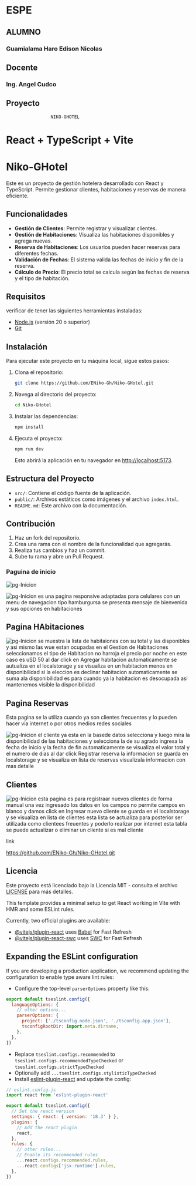 # ESPE

## ALUMNO                         
### Guamialama Haro Edison Nicolas 

## Docente
### Ing. Angel Cudco

## Proyecto           

                     NIKO-GHOTEL 

# React + TypeScript + Vite

# Niko-GHotel

Este es un proyecto de gestión hotelera desarrollado con React y TypeScript. Permite gestionar clientes, habitaciones y reservas de manera eficiente.

## Funcionalidades

- **Gestión de Clientes**: Permite registrar y visualizar clientes.
- **Gestión de Habitaciones**: Visualiza las habitaciones disponibles y agrega nuevas.
- **Reserva de Habitaciones**: Los usuarios pueden hacer reservas para diferentes fechas.
- **Validación de Fechas**: El sistema valida las fechas de inicio y fin de la reserva.
- **Cálculo de Precio**: El precio total se calcula según las fechas de reserva y el tipo de habitación.

## Requisitos

verificar de  tener las siguientes herramientas instaladas:

- [Node.js](https://nodejs.org/) (versión 20 o superior)
- [Git](https://git-scm.com/)

## Instalación

Para ejecutar este proyecto en tu máquina local, sigue estos pasos:

1. Clona el repositorio:

    ```bash
    git clone https://github.com/ENiko-Gh/Niko-GHotel.git
    ```

2. Navega al directorio del proyecto:

    ```bash
    cd Niko-GHotel
    ```

3. Instalar las dependencias:

    ```bash
    npm install
    ```

4. Ejecuta el proyecto:

    ```bash
    npm run dev
    ```

    Esto abrirá la aplicación en tu navegador en [http://localhost:5173](http://localhost:5173/).

## Estructura del Proyecto

- `src/`: Contiene el código fuente de la aplicación.
- `public/`: Archivos estáticos como imágenes y el archivo `index.html`.
- `README.md`: Este archivo con la documentación.

## Contribución

1. Haz un fork del repositorio.
2. Crea una rama con el nombre de la funcionalidad que agregarás.
3. Realiza tus cambios y haz un commit.
4. Sube tu rama y abre un Pull Request.

### Paguina de inicio 

![pg-Inicion](src\assets\\PagInicio.jpg)

![pg-Inicion](src\assets\PagResponsive.jpg)
es una pagina  responsive adaptadas para celulares con  un menu de navegacion  tipo hamburgursa se presenta mensaje de bienvenida  y sus opciones en habitaciones 
## Pagina HAbitaciones 

![pg-Inicion](src\assets\Habitaciones.jpg)
se muestra la lista de  habitaiones  con su total  y las disponibles y asi mismo las wue estan ocupadas 
en el Gestion de Habitaciones  seleccionamos el tipo de Habitacion  no harroja el precio por noche  en este caso es uSD 50 al dar click en Agregar  habitacion  automaticamente se autualiza en el localstorage  y se visualiza en un habitacion menos en disponibilidad  si la eleccion es declinar habitacion automaticamente se suma ala disponibilidad  es para cuando ya la habitacion es desocupada  asi mantenemos visible la disponibilidad 

## Pagina Reservas 

Esta pagina se la utiliza cuando ya son clientes frecuentes  y lo pueden hacer via internet  o por otros medios redes sociales 

![pg-Inicion](src\assets\NuevaReserva.jpg)
el cliente ya esta en la basede datos  selecciona   y luego  mira la disponibilidad de las habitaciones y selecciona la de su agrado ingresa la fecha de inicio  y la fecha de fin  automaticamente se visualiza el valor total  y el numero de dias  al dar click Registrar reserva  la informacion  se guarda en localstorage  y se visualiza en  lista de reservas visualizala informacion con mas detalle 

## Clientes

![pg-Inicion](src\assets\\Clientes.jpg)
esta pagina es para  registraar nuevos clientes  de forma manual una vez ingresado los datos en los campos  no permite campos en blanco  y damos click en Ingresar nuevo cliente  se guarda en el localstorage  y se visualiza en lista de clientes esta lista se actualiza para posterior ser utilizada como clientees freuentes y poderlo realizar por internet  esta tabla se puede actualizar o eliminar un cliente  si es mal cliente 


link 

https://github.com/ENiko-Gh/Niko-GHotel.git



## Licencia

Este proyecto está licenciado bajo la Licencia MIT - consulta el archivo [LICENSE](LICENSE) para más detalles.


This template provides a minimal setup to get React working in Vite with HMR and some ESLint rules.

Currently, two official plugins are available:

- [@vitejs/plugin-react](https://github.com/vitejs/vite-plugin-react/blob/main/packages/plugin-react/README.md) uses [Babel](https://babeljs.io/) for Fast Refresh
- [@vitejs/plugin-react-swc](https://github.com/vitejs/vite-plugin-react-swc) uses [SWC](https://swc.rs/) for Fast Refresh

## Expanding the ESLint configuration

If you are developing a production application, we recommend updating the configuration to enable type aware lint rules:

- Configure the top-level `parserOptions` property like this:

```js
export default tseslint.config({
  languageOptions: {
    // other options...
    parserOptions: {
      project: ['./tsconfig.node.json', './tsconfig.app.json'],
      tsconfigRootDir: import.meta.dirname,
    },
  },
})
```

- Replace `tseslint.configs.recommended` to `tseslint.configs.recommendedTypeChecked` or `tseslint.configs.strictTypeChecked`
- Optionally add `...tseslint.configs.stylisticTypeChecked`
- Install [eslint-plugin-react](https://github.com/jsx-eslint/eslint-plugin-react) and update the config:

```js
// eslint.config.js
import react from 'eslint-plugin-react'

export default tseslint.config({
  // Set the react version
  settings: { react: { version: '18.3' } },
  plugins: {
    // Add the react plugin
    react,
  },
  rules: {
    // other rules...
    // Enable its recommended rules
    ...react.configs.recommended.rules,
    ...react.configs['jsx-runtime'].rules,
  },
})
```
